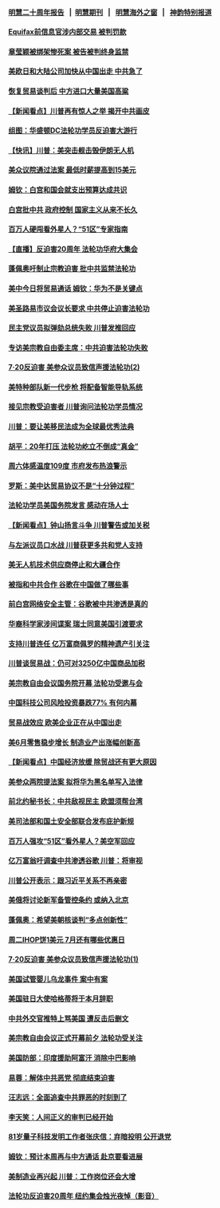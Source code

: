 #### [明慧二十周年报告](https://github.com/gfw-breaker/mh-reports/blob/master/README.md?t=07190218) &nbsp;&nbsp;|&nbsp;&nbsp;[明慧期刊](https://github.com/gfw-breaker/mh-qikan) &nbsp;&nbsp;|&nbsp;&nbsp; [明慧海外之窗](https://github.com/gfw-breaker/mh-news/blob/master/README.md?t=07190218) &nbsp;&nbsp;|&nbsp;&nbsp; [神韵特别报道](https://github.com/gfw-breaker/mh-news/blob/master/shenyun.md?t=07190218) 

#### [Equifax前信息官涉内部交易 被判罚款](../pages/nsc412/n11394044.md?t=07190218) 

#### [章莹颖被绑架惨死案 被告被判终身监禁](../pages/nsc412/n11394066.md?t=07190218) 

#### [美欧日和大陆公司加快从中国出走 中共急了](../pages/nsc412/n11393790.md?t=07190218) 

#### [恢复贸易谈判后 中方进口大量美国高粱](../pages/nsc412/n11393905.md?t=07190218) 

#### [【新闻看点】川普再有惊人之举 揭开中共画皮](../pages/nsc412/n11393493.md?t=07190218) 

#### [组图：华盛顿DC法轮功学员反迫害大游行](../pages/nsc412/n11393926.md?t=07190218) 

#### [【快讯】川普：美突击舰击毁伊朗无人机](../pages/nsc412/n11393964.md?t=07190218) 

#### [美众议院通过法案 最低时薪提高到15美元](../pages/nsc412/n11393728.md?t=07190218) 

#### [姆钦：白宫和国会就支出预算达成共识](../pages/nsc412/n11393650.md?t=07190218) 

#### [白宫批中共 政府控制 国家主义从来不长久](../pages/nsc412/n11393496.md?t=07190218) 

#### [百万人硬闯看外星人？“51区”专家指南](../pages/nsc412/n11393001.md?t=07190218) 

#### [【直播】反迫害20周年 法轮功华府大集会](../pages/nsc412/n11386430.md?t=07190218) 

#### [蓬佩奥吁制止宗教迫害 批中共监禁法轮功](../pages/nsc412/n11393342.md?t=07190218) 

#### [美中今日将贸易通话 姆钦：华为不是关键点](../pages/nsc412/n11393282.md?t=07190218) 

#### [美圣路易市议会议长要求 中共停止迫害法轮功](../pages/nsc412/n11393251.md?t=07190218) 

#### [民主党议员拟弹劾总统失败 川普发推回应](../pages/nsc412/n11392717.md?t=07190218) 

#### [专访美宗教自由委主席：中共迫害法轮功失败](../pages/nsc412/n11391294.md?t=07190218) 

#### [7‧20反迫害 美参众议员致信声援法轮功(2)](../pages/nsc412/n11391822.md?t=07190218) 

#### [美特种部队新一代步枪 将配备智能导轨系统](../pages/nsc412/n11392071.md?t=07190218) 

#### [接见宗教受迫害者 川普询问法轮功学员情况](../pages/nsc412/n11391208.md?t=07190218) 

#### [川普：要让美移民法成为全球最优秀法典](../pages/nsc412/n11391947.md?t=07190218) 

#### [胡平：20年打压 法轮功屹立不倒成“真金”](../pages/nsc412/n11391900.md?t=07190218) 

#### [周六体感温度109度 市府发布热浪警示](../pages/nsc412/n11391893.md?t=07190218) 

#### [罗斯：美中达贸易协议不是“十分钟过程”](../pages/nsc412/n11391165.md?t=07190218) 

#### [法轮功学员美国务院发言 感动在场人士](../pages/nsc412/n11391241.md?t=07190218) 

#### [【新闻看点】钟山扬言斗争 川普警告或加关税](../pages/nsc412/n11390828.md?t=07190218) 

#### [与左派议员口水战 川普获更多共和党人支持](../pages/nsc412/n11390726.md?t=07190218) 

#### [美无人机技术供应商停止和大疆合作](../pages/nsc412/n11390783.md?t=07190218) 

#### [被指和中共合作 谷歌在中国做了哪些事](../pages/nsc412/n11390549.md?t=07190218) 

#### [前白宫网络安全主管：谷歌被中共渗透是真的](../pages/nsc412/n11390388.md?t=07190218) 

#### [华裔科学家涉间谍案 瑞士同意美国引渡要求](../pages/nsc412/n11389956.md?t=07190218) 

#### [支持川普连任 亿万富商佩罗的精神遗产引关注](../pages/nsc412/n11387101.md?t=07190218) 

#### [川普谈贸易战：仍可对3250亿中国商品加税](../pages/nsc412/n11389051.md?t=07190218) 

#### [美宗教自由会议国务院开幕 法轮功受邀与会](../pages/nsc412/n11388662.md?t=07190218) 

#### [中国科技公司风险投资暴跌77% 有何内幕](../pages/nsc412/n11387891.md?t=07190218) 

#### [贸易战效应 欧美企业正在从中国出走](../pages/nsc412/n11389015.md?t=07190218) 

#### [美6月零售稳步增长 制造业产出涨幅创新高](../pages/nsc412/n11388696.md?t=07190218) 

#### [【新闻看点】中国经济放缓 除贸战还有更大原因](../pages/nsc412/n11388640.md?t=07190218) 

#### [美参众两院提法案 拟将华为黑名单写入法律](../pages/nsc412/n11388762.md?t=07190218) 

#### [前北约秘书长：中共敌视民主 欧盟须帮台湾](../pages/nsc412/n11388719.md?t=07190218) 

#### [美司法部和国土安全部联合发布庇护新规](../pages/nsc412/n11388481.md?t=07190218) 

#### [百万人强攻“51区”看外星人？美空军回应](../pages/nsc412/n11388537.md?t=07190218) 

#### [亿万富翁吁调查中共渗透谷歌 川普：将审视](../pages/nsc412/n11388500.md?t=07190218) 

#### [川普公开表示：跟习近平关系不再亲密](../pages/nsc412/n11388494.md?t=07190218) 

#### [美俄将讨论新军备管控条约 或纳入北京](../pages/nsc412/n11388244.md?t=07190218) 

#### [蓬佩奥：希望美朝核谈判“多点创新性”](../pages/nsc412/n11388277.md?t=07190218) 

#### [周二IHOP饼1美元 7月还有哪些优惠日](../pages/nsc412/n11387943.md?t=07190218) 

#### [7‧20反迫害 美参众议员致信声援法轮功(1)](../pages/nsc412/n11387274.md?t=07190218) 

#### [美国试管婴儿乌龙事件 案中有案](../pages/nsc412/n11387248.md?t=07190218) 

#### [美国驻日大使哈格蒂将于本月辞职](../pages/nsc412/n11387816.md?t=07190218) 

#### [中共外交官推特上骂美国 遭反击后删文](../pages/nsc412/n11387659.md?t=07190218) 

#### [美宗教自由会议正式开幕前夕 法轮功受关注](../pages/nsc412/n11387595.md?t=07190218) 

#### [美国防部：印度援助阿富汗 消除中巴影响](../pages/nsc412/n11387373.md?t=07190218) 

#### [易蓉：解体中共恶党 彻底结束迫害](../pages/nsc412/n11387312.md?t=07190218) 

#### [汪志远：全面追查中共罪恶的时刻到了](../pages/nsc412/n11387320.md?t=07190218) 

#### [李天笑：人间正义的审判已经开始](../pages/nsc412/n11387324.md?t=07190218) 

#### [81岁量子科技发明工作者张庆信：弃暗投明 公开退党](../pages/nsc412/n11387328.md?t=07190218) 

#### [姆钦：预计本周再与中方通话 赴京要看进展](../pages/nsc412/n11386717.md?t=07190218) 

#### [美制造业再兴起  川普：工作岗位还会大增](../pages/nsc412/n11386729.md?t=07190218) 

#### [法轮功反迫害20周年 纽约集会烛光夜悼（影音）](../pages/nsc412/n11386940.md?t=07190218) 

